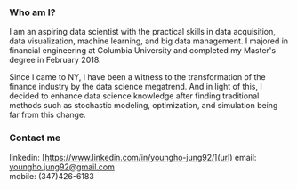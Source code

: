 
### Who am I?

I am an aspiring data scientist with the practical skills in data acquisition, data visualization, machine learning, and big data management. I majored in financial engineering at Columbia University and completed my Master's degree in February 2018.

Since I came to NY, I have been a witness to the transformation of the finance industry by the data science megatrend. And in light of this, I decided to enhance data science knowledge after finding traditional methods such as stochastic modeling, optimization, and simulation being far from this change.

### Contact me

linkedin: [https://www.linkedin.com/in/youngho-jung92/](url)
email: [youngho.jung92@gmail.com](mailto:youngho.jung92@gmail.com)  
mobile: (347)426-6183
